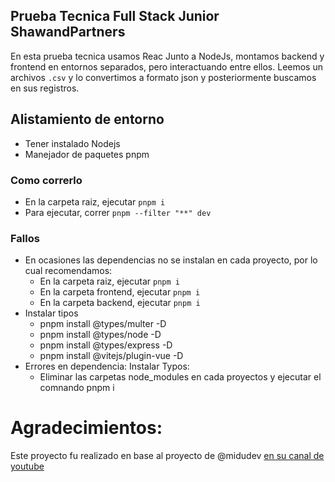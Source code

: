 ## Prueba Tecnica Full Stack Junior ShawandPartners ##
En esta prueba tecnica usamos Reac Junto a NodeJs, montamos backend y frontend en entornos separados, pero interactuando entre ellos. 
Leemos un archivos ```.csv``` y lo convertimos a formato json y posteriormente buscamos en sus registros.
## Alistamiento de entorno ##
* Tener instalado Nodejs
* Manejador de paquetes pnpm
### Como correrlo ### 
* En la carpeta raiz, ejecutar ```pnpm i```
* Para ejecutar, correr ```pnpm --filter "**" dev```
### Fallos ###
* En ocasiones las dependencias no se instalan en cada proyecto, por lo cual recomendamos:
  * En la carpeta raiz, ejecutar ```pnpm i```
  * En la carpeta frontend, ejecutar ```pnpm i```
  * En la carpeta backend, ejecutar ```pnpm i```
* Instalar tipos
  * pnpm install @types/multer -D
  * pnpm install @types/node -D
  * pnpm install @types/express -D
  * pnpm install @vitejs/plugin-vue -D
* Errores en dependencia: Instalar Typos:
  * Eliminar las carpetas node_modules en cada proyectos y ejecutar el comnando pnpm i
# Agradecimientos: #
Este proyecto fu realizado en base al proyecto de @midudev [en su canal de youtube](https://www.youtube.com/watch?v=MmfoLqiu1A0)
